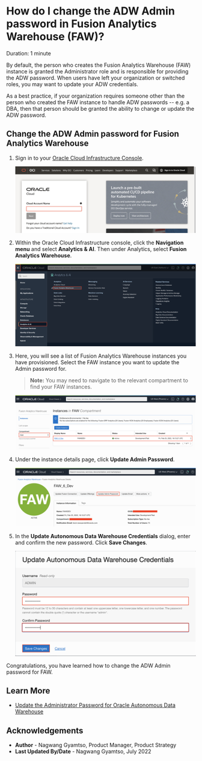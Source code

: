 # How do I change the ADW Admin password in Fusion Analytics Warehouse (FAW)?
Duration: 1 minute

By default, the person who creates the Fusion Analytics Warehouse (FAW) instance is granted the Administrator role and is responsible for providing the ADW password. When users have left your organization or switched roles, you may want to update your ADW credentials.

As a best practice, if your organization requires someone other than the person who created the FAW instance to handle ADW passwords -- e.g. a DBA, then that person should be granted the ability to change or update the ADW password.

[](youtube:p5YNt9f1n8I)

## Change the ADW Admin password for Fusion Analytics Warehouse

1. Sign in to your [Oracle Cloud Infrastructure Console](https://cloud.oracle.com/).

    ![OCI Console login](images/oci-login.png)

2. Within the Oracle Cloud Infrastructure console, click the **Navigation menu** and select **Analytics & AI**. Then under Analytics, select **Fusion Analytics Warehouse**.

    ![Analytics & AI](images/analytics-ai.png)

3. Here, you will see a list of Fusion Analytics Warehouse instances you have provisioned. Select the FAW instance you want to update the Admin password for.

    >**Note:** You may need to navigate to the relevant compartment to find your FAW instances.

    ![Select FAW instance](images/select-instance.png)

4. Under the instance details page, click **Update Admin Password**.

    ![Update Admin Password](images/update-admin-pw.png)

5. In the **Update Autonomous Data Warehouse Credentials** dialog, enter and confirm the new password. Click **Save Changes**.

    ![Enter new password](images/new-pw.png)

Congratulations, you have learned how to change the ADW Admin password for FAW.

## Learn More

* [Update the Administrator Password for Oracle Autonomous Data Warehouse](https://docs.oracle.com/en/cloud/saas/analytics/22r2/fawag/update-administrator-password-oracle-autonomous-data-warehouse.html)

## Acknowledgements
* **Author** - Nagwang Gyamtso, Product Manager, Product Strategy
* **Last Updated By/Date** - Nagwang Gyamtso,  July 2022
